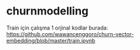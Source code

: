 # churnmodelling
Train için çalışma 1
orjinal kodlar burada: https://github.com/wawancenggoro/churn-vector-embedding/blob/master/train.ipynb
